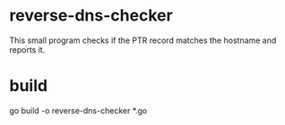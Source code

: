 # reverse-dns-checker

This small program checks if the PTR record matches the hostname and reports it.


# build

go build -o reverse-dns-checker *.go
